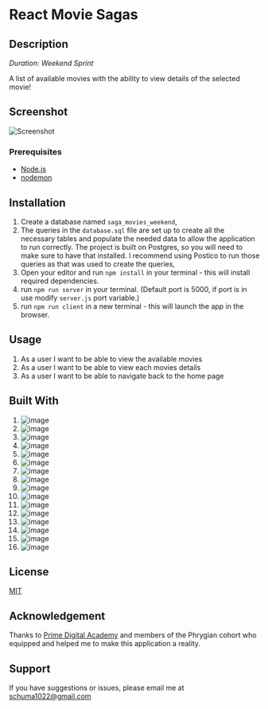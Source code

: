 # React Movie Sagas

## Description

_Duration: Weekend Sprint_

A list of available movies with the ability to view details of the selected movie!

## Screenshot

![Screenshot](public/images/screenshot.png)

### Prerequisites

- [Node.js](https://nodejs.org/en/)
- [nodemon](https://www.npmjs.com/package/nodemon)

## Installation

1. Create a database named `saga_movies_weekend`,
2. The queries in the `database.sql` file are set up to create all the necessary tables and populate the needed data to allow the application to run correctly. The project is built on Postgres, so you will need to make sure to have that installed. I recommend using Postico to run those queries as that was used to create the queries,
3. Open your editor and run `npm install` in your terminal - this will install required dependencies.
2. run `npm run server` in your terminal. (Default port is 5000, if port is in use modify `server.js` port variable.)
3. run `npm run client` in a new terminal - this will launch the app in the browser.

## Usage

1. As a user I want to be able to view the available movies
2. As a user I want to be able to view each movies details
3. As a user I want to be able to navigate back to the home page

## Built With

1. ![image](https://img.shields.io/badge/Visual_Studio_Code-0078D4?style=for-the-badge&logo=visual%20studio%20code&logoColor=white)
2. ![image](https://img.shields.io/badge/eslint-3A33D1?style=for-the-badge&logo=eslint&logoColor=white)
3. ![image](https://img.shields.io/badge/Markdown-000000?style=for-the-badge&logo=markdown&logoColor=white)
4. ![image](https://img.shields.io/badge/HTML5-E34F26?style=for-the-badge&logo=html5&logoColor=white)
5. ![image](https://img.shields.io/badge/CSS3-1572B6?style=for-the-badge&logo=css3&logoColor=white)
6. ![image](https://img.shields.io/badge/JavaScript-323330?style=for-the-badge&logo=javascript&logoColor=F7DF1E)
7. ![image](https://img.shields.io/badge/npm-CB3837?style=for-the-badge&logo=npm&logoColor=white)
8. ![image](https://img.shields.io/badge/React-20232A?style=for-the-badge&logo=react&logoColor=61DAFB)
9. ![image](https://img.shields.io/badge/Redux-593D88?style=for-the-badge&logo=redux&logoColor=white)
10. ![image](https://img.shields.io/badge/Redux%20saga-86D46B?style=for-the-badge&logo=redux%20saga&logoColor=999999)
11. ![image](https://img.shields.io/badge/Material%20UI-007FFF?style=for-the-badge&logo=mui&logoColor=white)
12. ![image](https://img.shields.io/badge/Node.js-339933?style=for-the-badge&logo=nodedotjs&logoColor=white)
13. ![image](https://img.shields.io/badge/Express.js-000000?style=for-the-badge&logo=express&logoColor=white)
14. ![image](https://img.shields.io/badge/Node.pg-339933?style=for-the-badge&logo=nodedotjs&logoColor=white)
15. ![image](https://img.shields.io/badge/PostgreSQL-316192?style=for-the-badge&logo=postgresql&logoColor=white)
16. ![image](https://img.shields.io/badge/Postman-FF6C37?style=for-the-badge&logo=Postman&logoColor=white)

## License

[MIT](https://choosealicense.com/licenses/mit/)

## Acknowledgement

Thanks to [Prime Digital Academy](https://www.primeacademy.io/) and members of the Phrygian cohort who equipped and helped me to make this application a reality.

## Support

If you have suggestions or issues, please email me at [schuma1022@gmail.com](mailto:schuma1022@gmail.com)